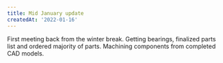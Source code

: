 ```yaml
---
title: Mid January update
createdAt: '2022-01-16'
---
```


First meeting back from the winter break. Getting bearings, finalized parts list and ordered majority of parts. Machining components from completed CAD models.
